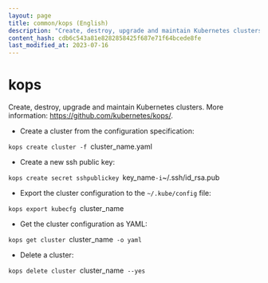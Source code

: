 ```yaml
---
layout: page
title: common/kops (English)
description: "Create, destroy, upgrade and maintain Kubernetes clusters."
content_hash: cdb6c543a81e8282858425f687e71f64bcede8fe
last_modified_at: 2023-07-16
---
```

# kops

Create, destroy, upgrade and maintain Kubernetes clusters.
More information: <https://github.com/kubernetes/kops/>.

- Create a cluster from the configuration specification:

`kops create cluster -f `<span class="tldr-var badge badge-pill bg-dark-lm bg-white-dm text-white-lm text-dark-dm font-weight-bold">cluster_name.yaml</span>

- Create a new ssh public key:

`kops create secret sshpublickey `<span class="tldr-var badge badge-pill bg-dark-lm bg-white-dm text-white-lm text-dark-dm font-weight-bold">key_name</span>` -i `<span class="tldr-var badge badge-pill bg-dark-lm bg-white-dm text-white-lm text-dark-dm font-weight-bold">~/.ssh/id_rsa.pub</span>

- Export the cluster configuration to the `~/.kube/config` file:

`kops export kubecfg `<span class="tldr-var badge badge-pill bg-dark-lm bg-white-dm text-white-lm text-dark-dm font-weight-bold">cluster_name</span>

- Get the cluster configuration as YAML:

`kops get cluster `<span class="tldr-var badge badge-pill bg-dark-lm bg-white-dm text-white-lm text-dark-dm font-weight-bold">cluster_name</span>` -o yaml`

- Delete a cluster:

`kops delete cluster `<span class="tldr-var badge badge-pill bg-dark-lm bg-white-dm text-white-lm text-dark-dm font-weight-bold">cluster_name</span>` --yes`

